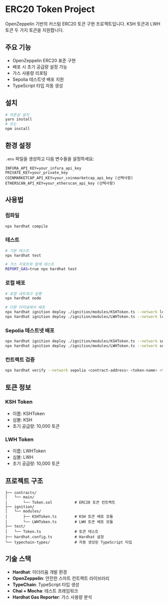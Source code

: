 # ERC20 Token Project

OpenZeppelin 기반의 커스텀 ERC20 토큰 구현 프로젝트입니다. KSH 토큰과 LWH 토큰 두 가지 토큰을 지원합니다.

## 주요 기능

- OpenZeppelin ERC20 표준 구현
- 배포 시 초기 공급량 설정 가능
- 가스 사용량 리포팅
- Sepolia 테스트넷 배포 지원
- TypeScript 타입 자동 생성

## 설치

```bash
# 의존성 설치
yarn install
# 또는
npm install
```

## 환경 설정

`.env` 파일을 생성하고 다음 변수들을 설정하세요:

```env
INFURA_API_KEY=your_infura_api_key
PRIVATE_KEY=your_private_key
COINMARKETCAP_API_KEY=your_coinmarketcap_api_key (선택사항)
ETHERSCAN_API_KEY=your_etherscan_api_key (선택사항)
```

## 사용법

### 컴파일

```bash
npx hardhat compile
```

### 테스트

```bash
# 기본 테스트
npx hardhat test

# 가스 리포트와 함께 테스트
REPORT_GAS=true npx hardhat test
```

### 로컬 배포

```bash
# 로컬 네트워크 실행
npx hardhat node

# 다른 터미널에서 배포
npx hardhat ignition deploy ./ignition/modules/KSHToken.ts --network localhost
npx hardhat ignition deploy ./ignition/modules/LWHToken.ts --network localhost
```

### Sepolia 테스트넷 배포

```bash
npx hardhat ignition deploy ./ignition/modules/KSHToken.ts --network sepolia
npx hardhat ignition deploy ./ignition/modules/LWHToken.ts --network sepolia
```

### 컨트랙트 검증

```bash
npx hardhat verify --network sepolia <contract-address> <token-name> <token-symbol> <initial-supply>
```

## 토큰 정보

### KSH Token
- 이름: KSHToken
- 심볼: KSH
- 초기 공급량: 10,000 토큰

### LWH Token
- 이름: LWHToken
- 심볼: LWH
- 초기 공급량: 10,000 토큰

## 프로젝트 구조

```
├── contracts/
│   └── main/
│       └── Token.sol          # ERC20 토큰 컨트랙트
├── ignition/
│   └── modules/
│       ├── KSHToken.ts        # KSH 토큰 배포 모듈
│       └── LWHToken.ts        # LWH 토큰 배포 모듈
├── test/
│   └── Token.ts               # 토큰 테스트
├── hardhat.config.ts          # Hardhat 설정
└── typechain-types/           # 자동 생성된 TypeScript 타입
```

## 기술 스택

- **Hardhat**: 이더리움 개발 환경
- **OpenZeppelin**: 안전한 스마트 컨트랙트 라이브러리
- **TypeChain**: TypeScript 타입 생성
- **Chai + Mocha**: 테스트 프레임워크
- **Hardhat Gas Reporter**: 가스 사용량 분석
